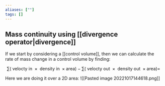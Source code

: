 ```yaml
---
aliases: [""]
tags: []
---
```


## Mass continuity using [[divergence operator|divergence]]

If we start by considering a [[control volume]], then we can calculate the rate of mass change in a control volume by finding:

$$ \sum\limits ( \text{ velocty in } \times \text{ density in } \times \text{area}) - \sum\limits ( \text{ velocty out } \times \text{ density out } \times \text{area}) =  $$

Here we are doing it over a 2D area:
![[Pasted image 20221017144618.png]]
